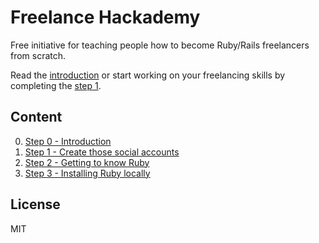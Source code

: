 # Freelance Hackademy

Free initiative for teaching people how to become Ruby/Rails freelancers from scratch.

Read the [introduction](/intro.md) or start working
on your freelancing skills by completing the [step 1](/steps/1.md).

## Content

0. [Step 0 - Introduction](/steps/0.md)
1. [Step 1 - Create those social accounts](/steps/1.md)
2. [Step 2 - Getting to know Ruby](/steps/2.md)
3. [Step 3 - Installing Ruby locally](/steps/3.md)

## License

MIT
